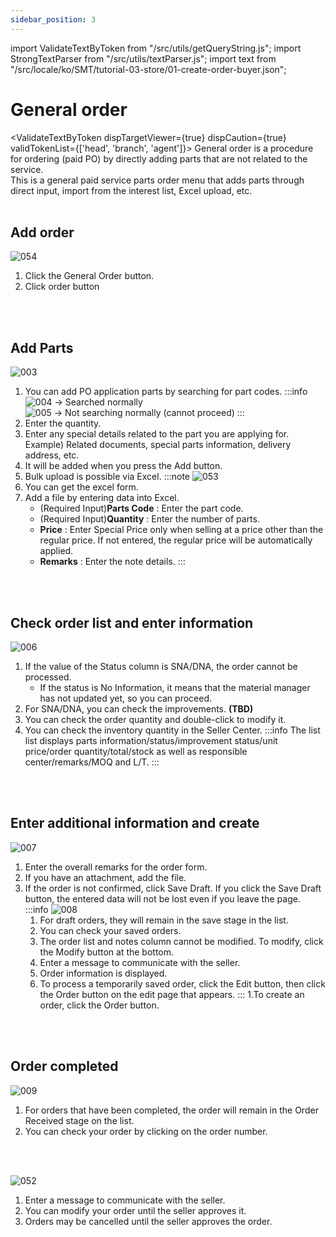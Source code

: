 ```yaml
---
sidebar_position: 3
---
```


import ValidateTextByToken from "/src/utils/getQueryString.js";
import StrongTextParser from "/src/utils/textParser.js";
import text from "/src/locale/ko/SMT/tutorial-03-store/01-create-order-buyer.json";

# General order
<ValidateTextByToken dispTargetViewer={true} dispCaution={true} validTokenList={['head', 'branch', 'agent']}>
General order is a procedure for ordering (paid PO) by directly adding parts that are not related to the service.
<br/>This is a general paid service parts order menu that adds parts through direct input, import from the interest list, Excel upload, etc.
<br/>
<br/>

## Add order
![054](./img/054.png)
1. Click the General Order button.
1. Click order button
<br/>
<br/>

## Add Parts
![003](./img/003.png)
1. You can add PO application parts by searching for part codes.
    :::info
    ![004](./img/004.png) → Searched normally<br/>
    ![005](./img/005.png) → Not searching normally (cannot proceed)
    :::
1. Enter the quantity.
1. Enter any special details related to the part you are applying for.
    <br/>Example) Related documents, special parts information, delivery address, etc.
1. It will be added when you press the Add button.
1. Bulk upload is possible via Excel.
:::note
![053](./img/053.png)
1. You can get the excel form.<br/>
1. Add a file by entering data into Excel. <br/>
    - (Required Input)**Parts Code** : Enter the part code.
    - (Required Input)**Quantity** : Enter the number of parts.
    - **Price** : Enter Special Price only when selling at a price other than the regular price. If not entered, the regular price will be automatically applied.
    - **Remarks** : Enter the note details.
:::
<br/>
<br/>

## Check order list and enter information
![006](./img/006.png)
1. If the value of the Status column is SNA/DNA, the order cannot be processed.
    - If the status is No Information, it means that the material manager has not updated yet, so you can proceed.
1. For SNA/DNA, you can check the improvements. **(TBD)**
1. You can check the order quantity and double-click to modify it.
1. You can check the inventory quantity in the Seller Center.
:::info
    The list list displays parts information/status/improvement status/unit price/order quantity/total/stock as well as responsible center/remarks/MOQ and L/T.
:::
<br/>
<br/>

## Enter additional information and create
![007](./img/007.png)
1. Enter the overall remarks for the order form.
1. If you have an attachment, add the file.
1. If the order is not confirmed, click Save Draft. If you click the Save Draft button, the entered data will not be lost even if you leave the page.
:::info
    ![008](./img/008.png)
    1. For draft orders, they will remain in the save stage in the list.
    1. You can check your saved orders.
    1. The order list and notes column cannot be modified. To modify, click the Modify button at the bottom.
    1. Enter a message to communicate with the seller.
    1. Order information is displayed.
    1. To process a temporarily saved order, click the Edit button, then click the Order button on the edit page that appears.
:::
1.To create an order, click the Order button.
<br/>
<br/>

## Order completed
![009](./img/009.png)
1. For orders that have been completed, the order will remain in the Order Received stage on the list.
1. You can check your order by clicking on the order number.
<br/>
<br/>

![052](./img/052.png)
1. Enter a message to communicate with the seller.
1. You can modify your order until the seller approves it.
1. Orders may be cancelled until the seller approves the order.
<br/>
<br/>

</ValidateTextByToken>
